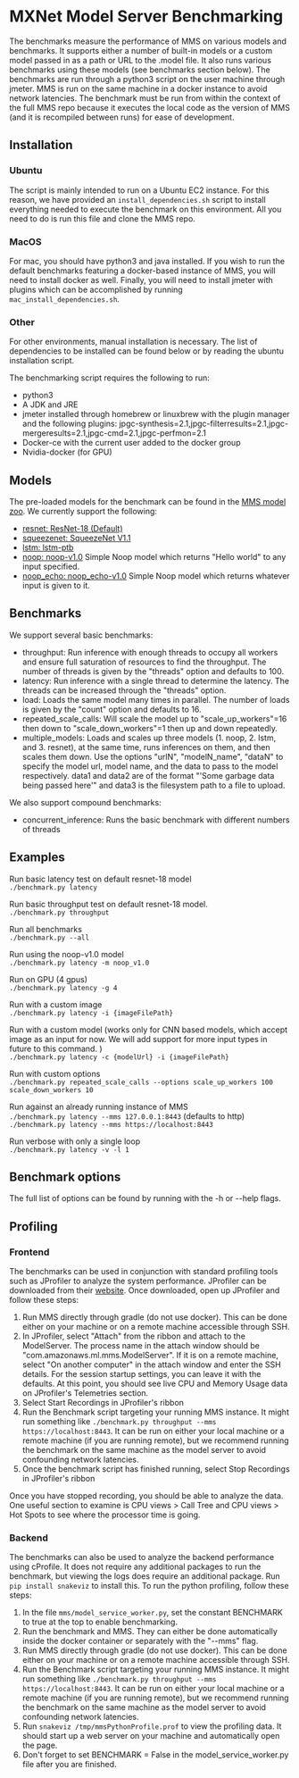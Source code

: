# MXNet Model Server Benchmarking

The benchmarks measure the performance of MMS on various models and benchmarks.  It supports either a number of built-in models or a custom model passed in as a path or URL to the .model file.  It also runs various benchmarks using these models (see benchmarks section below).  The benchmarks are run through a python3 script on the user machine through jmeter.  MMS is run on the same machine in a docker instance to avoid network latencies.  The benchmark must be run from within the context of the full MMS repo because it executes the local code as the version of MMS (and it is recompiled between runs) for ease of development.

## Installation

### Ubuntu

The script is mainly intended to run on a Ubuntu EC2 instance.  For this reason, we have provided an `install_dependencies.sh` script to install everything needed to execute the benchmark on this environment.  All you need to do is run this file and clone the MMS repo.

### MacOS

For mac, you should have python3 and java installed.  If you wish to run the default benchmarks featuring a docker-based instance of MMS, you will need to install docker as well.  Finally, you will need to install jmeter with plugins which can be accomplished by running `mac_install_dependencies.sh`.

### Other

For other environments, manual installation is necessary.  The list of dependencies to be installed can be found below or by reading the ubuntu installation script.

The benchmarking script requires the following to run:
- python3
- A JDK and JRE
- jmeter installed through homebrew or linuxbrew with the plugin manager and the following plugins: jpgc-synthesis=2.1,jpgc-filterresults=2.1,jpgc-mergeresults=2.1,jpgc-cmd=2.1,jpgc-perfmon=2.1
- Docker-ce with the current user added to the docker group
- Nvidia-docker (for GPU)


## Models

The pre-loaded models for the benchmark can be found in the [MMS model zoo](https://github.com/awslabs/mxnet-model-server/blob/master/docs/model_zoo.md).  We currently support the following:
- [resnet: ResNet-18 (Default)](https://github.com/awslabs/mxnet-model-server/blob/master/docs/model_zoo.md#resnet-18)
- [squeezenet: SqueezeNet V1.1](https://github.com/awslabs/mxnet-model-server/blob/master/docs/model_zoo.md#squeezenet_v1.1)
- [lstm: lstm-ptb](https://github.com/awslabs/mxnet-model-server/blob/master/docs/model_zoo.md#lstm-ptb)
- [noop: noop-v1.0](https://s3.amazonaws.com/model-server/models/noop/noop-v1.0.model) Simple Noop model which returns "Hello world" to any input specified.
- [noop_echo: noop_echo-v1.0](https://s3.amazonaws.com/model-server/models/noop/noop_echo-v1.0.model) Simple Noop model which returns whatever input is given to it.

## Benchmarks

We support several basic benchmarks:
- throughput: Run inference with enough threads to occupy all workers and ensure full saturation of resources to find the throughput.  The number of threads is given by the "threads" option and defaults to 100.
- latency: Run inference with a single thread to determine the latency.  The threads can be increased through the "threads" option.
- load: Loads the same model many times in parallel.  The number of loads is given by the "count" option and defaults to 16.
- repeated_scale_calls: Will scale the model up to "scale_up_workers"=16 then down to "scale_down_workers"=1 then up and down repeatedly.
- multiple_models: Loads and scales up three models (1. noop, 2. lstm, and 3. resnet), at the same time, runs inferences on them, and then scales them down.  Use the options "urlN", "modelN_name", "dataN" to specify the model url, model name, and the data to pass to the model respectively.  data1 and data2 are of the format "&apos;Some garbage data being passed here&apos;" and data3 is the filesystem path to a file to upload.

We also support compound benchmarks:
- concurrent_inference: Runs the basic benchmark with different numbers of threads


## Examples

Run basic latency test on default resnet-18 model\
```./benchmark.py latency```


Run basic throughput test on default resnet-18 model.\
```./benchmark.py throughput```


Run all benchmarks\
```./benchmark.py --all```


Run using the noop-v1.0 model\
```./benchmark.py latency -m noop_v1.0```


Run on GPU (4 gpus)\
```./benchmark.py latency -g 4```


Run with a custom image\
```./benchmark.py latency -i {imageFilePath}```


Run with a custom model (works only for CNN based models, which accept image as an input for now. We will add support for more input types in future to this command. )\
```./benchmark.py latency -c {modelUrl} -i {imageFilePath}```


Run with custom options\
```./benchmark.py repeated_scale_calls --options scale_up_workers 100 scale_down_workers 10```


Run against an already running instance of MMS\
```./benchmark.py latency --mms 127.0.0.1:8443``` (defaults to http)\
```./benchmark.py latency --mms https://localhost:8443```


Run verbose with only a single loop\
```./benchmark.py latency -v -l 1```


## Benchmark options

The full list of options can be found by running with the -h or --help flags.


## Profiling

### Frontend

The benchmarks can be used in conjunction with standard profiling tools such as JProfiler to analyze the system performance.  JProfiler can be downloaded from their [website](https://www.ej-technologies.com/products/jprofiler/overview.html).  Once downloaded, open up JProfiler and follow these steps:

1. Run MMS directly through gradle (do not use docker).  This can be done either on your machine or on a remote machine accessible through SSH.
2. In JProfiler, select "Attach" from the ribbon and attach to the ModelServer.  The process name in the attach window should be "com.amazonaws.ml.mms.ModelServer".  If it is on a remote machine, select "On another computer" in the attach window and enter the SSH details.  For the session startup settings, you can leave it with the defaults.  At this point, you should see live CPU and Memory Usage data on JProfiler's Telemetries section.
3. Select Start Recordings in JProfiler's ribbon
4. Run the Benchmark script targeting your running MMS instance.  It might run something like `./benchmark.py throughput --mms https://localhost:8443`.  It can be run on either your local machine or a remote machine (if you are running remote), but we recommend running the benchmark on the same machine as the model server to avoid confounding network latencies.
5. Once the benchmark script has finished running, select Stop Recordings in JProfiler's ribbon

Once you have stopped recording, you should be able to analyze the data.  One useful section to examine is CPU views > Call Tree and CPU views > Hot Spots to see where the processor time is going.

### Backend

The benchmarks can also be used to analyze the backend performance using cProfile.  It does not require any additional packages to run the benchmark, but viewing the logs does require an additional package.  Run `pip install snakeviz` to install this.  To run the python profiling, follow these steps:

1. In the file `mms/model_service_worker.py`, set the constant BENCHMARK to true at the top to enable benchmarking.
2. Run the benchmark and MMS.  They can either be done automatically inside the docker container or separately with the "--mms" flag.
3. Run MMS directly through gradle (do not use docker).  This can be done either on your machine or on a remote machine accessible through SSH.
4. Run the Benchmark script targeting your running MMS instance.  It might run something like `./benchmark.py throughput --mms https://localhost:8443`.  It can be run on either your local machine or a remote machine (if you are running remote), but we recommend running the benchmark on the same machine as the model server to avoid confounding network latencies.
5. Run `snakeviz /tmp/mmsPythonProfile.prof` to view the profiling data.  It should start up a web server on your machine and automatically open the page.
6. Don't forget to set BENCHMARK = False in the model_service_worker.py file after you are finished.
